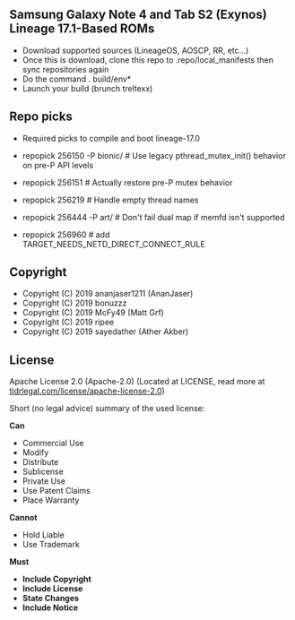 ## Samsung Galaxy Note 4 and Tab S2 (Exynos) Lineage 17.1-Based ROMs

* Download supported sources (LineageOS, AOSCP, RR, etc...)
* Once this is download, clone this repo to .repo/local_manifests then sync repositories again
* Do the command . build/env*
* Launch your build (brunch treltexx)

## Repo picks
* Required picks to compile and boot lineage-17.0

* repopick 256150 -P bionic/ # Use legacy pthread_mutex_init() behavior on pre-P API levels
* repopick 256151 # Actually restore pre-P mutex behavior
* repopick 256219 # Handle empty thread names
* repopick 256444 -P art/ # Don't fail dual map if memfd isn't supported
* repopick 256960 # add TARGET_NEEDS_NETD_DIRECT_CONNECT_RULE

## Copyright

* Copyright (C) 2019 ananjaser1211 (AnanJaser)
* Copyright (C) 2019 bonuzzz
* Copyright (C) 2019 McFy49 (Matt Grf)
* Copyright (C) 2019 ripee
* Copyright (C) 2019 sayedather (Ather Akber)

## License
Apache License 2.0 (Apache-2.0) (Located at LICENSE, read more at [tldrlegal.com/license/apache-license-2.0](https://tldrlegal.com/license/apache-license-2.0-%28apache-2.0%29))

Short (no legal advice) summary of the used license:


**Can**

 * Commercial Use
 * Modify
 * Distribute
 * Sublicense
 * Private Use
 * Use Patent Claims
 * Place Warranty


**Cannot**

 * Hold Liable
 * Use Trademark


**Must**

 * **Include Copyright**
 * **Include License**
 * **State Changes**
 * **Include Notice**

